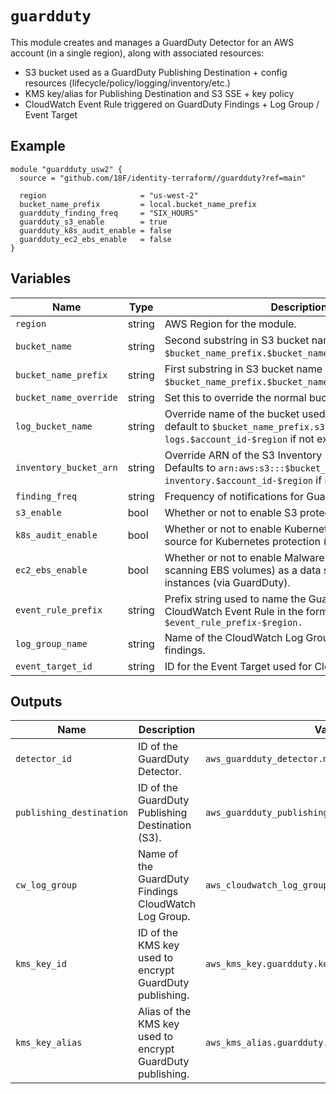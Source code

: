 # `guardduty`

This module creates and manages a GuardDuty Detector for an AWS account (in a single region), along with associated resources:

- S3 bucket used as a GuardDuty Publishing Destination + config resources (lifecycle/policy/logging/inventory/etc.)
- KMS key/alias for Publishing Destination and S3 SSE + key policy
- CloudWatch Event Rule triggered on GuardDuty Findings + Log Group / Event Target

## Example

```hcl
module "guardduty_usw2" {
  source = "github.com/18F/identity-terraform//guardduty?ref=main"

  region                     = "us-west-2"
  bucket_name_prefix         = local.bucket_name_prefix
  guardduty_finding_freq     = "SIX_HOURS"
  guardduty_s3_enable        = true
  guardduty_k8s_audit_enable = false
  guardduty_ec2_ebs_enable   = false
}
```

## Variables

| Name                    | Type   | Description                                                                                                                                                  | Required | Default                  |
| -----                   | -----  | -----                                                                                                                                                        | -----    | -----                    |
| `region`                | string | AWS Region for the module.                                                                                                                                   | YES      | `us-west-2`              |
| `bucket_name`           | string | Second substring in S3 bucket name of `$bucket_name_prefix.$bucket_name.$account_id-$region`.                                                                | YES      | `guardduty`              |
| `bucket_name_prefix`    | string | First substring in S3 bucket name of `$bucket_name_prefix.$bucket_name.$account_id-$region`.                                                                 | YES      | N/A                      |
| `bucket_name_override`  | string | Set this to override the normal bucket naming schema.                                                                                                        | NO       | N/A                      |
| `log_bucket_name`       | string | Override name of the bucket used for S3 logging. Will default to `$bucket_name_prefix.s3-access-logs.$account_id-$region` if not explicitly declared.        | NO       | N/A                      |
| `inventory_bucket_arn`  | string | Override ARN of the S3 Inventory reports bucket. Defaults to `arn:aws:s3:::$bucket_name_prefix.s3-inventory.$account_id-$region` if not explicitly declared. | NO       | N/A                      |
| `finding_freq`          | string | Frequency of notifications for GuardDuty findings.                                                                                                           | YES      | `SIX_HOURS`              |
| `s3_enable`             | bool   | Whether or not to enable S3 protection in GuardDuty.                                                                                                         | YES      | **false**                |
| `k8s_audit_enable`      | bool   | Whether or not to enable Kubernetes audit logs as a data source for Kubernetes protection (via GuardDuty).                                                   | YES      | **false**                |
| `ec2_ebs_enable`        | bool   | Whether or not to enable Malware Protection (via scanning EBS volumes) as a data source for EC2 instances (via GuardDuty).                                   | YES      | **false**                |
| `event_rule_prefix`     | string | Prefix string used to name the GuardDuty Findings CloudWatch Event Rule in the form `$event_rule_prefix-$region.`                                            | YES      | `GuardDutyFindings`      |
| `log_group_name`        | string | Name of the CloudWatch Log Group to log GuardDuty findings.                                                                                                  | YES      | `/aws/events/gdfindings` |
| `event_target_id`       | string | ID for the Event Target used for CloudWatch Logs.                                                                                                            | YES      | `GDFindingsToCWLogs`     |

## Outputs

| Name                     | Description                                                | Value                                              |
| -----                    | -----                                                      | -----                                              |
| `detector_id`            | ID of the GuardDuty Detector.                              | `aws_guardduty_detector.main.id`                   |
| `publishing_destination` | ID of the GuardDuty Publishing Destination (S3).           | `aws_guardduty_publishing_destination.s3.id`       |
| `cw_log_group`           | Name of the GuardDuty Findings CloudWatch Log Group.       | `aws_cloudwatch_log_group.guardduty_findings.name` |
| `kms_key_id`             | ID of the KMS key used to encrypt GuardDuty publishing.    | `aws_kms_key.guardduty.key_id`                     |
| `kms_key_alias`          | Alias of the KMS key used to encrypt GuardDuty publishing. | `aws_kms_alias.guardduty.name`                     |
